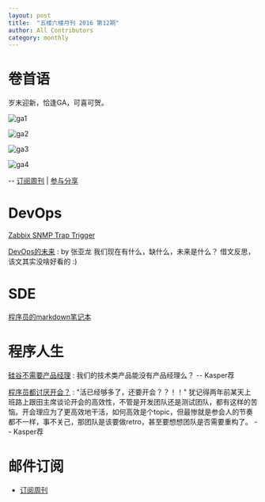 ```yaml
---
layout: post
title:  "五楼六楼月刊 2016 第12期"
author: All Contributors
category: monthly
---
```


# 卷首语

岁末迎新，恰逢GA，可喜可贺。

![ga1](https://raw.githubusercontent.com/f5f6/f5f6.github.io/master/_images/2016-12-GA/ga1.jpg)

![ga2](https://raw.githubusercontent.com/f5f6/f5f6.github.io/master/_images/2016-12-GA/ga2.jpg)

![ga3](https://raw.githubusercontent.com/f5f6/f5f6.github.io/master/_images/2016-12-GA/ga3.jpg)

![ga4](https://raw.githubusercontent.com/f5f6/f5f6.github.io/master/_images/2016-12-GA/ga4.jpg)



-- [订阅周刊](https://f5f6.github.io/subscribe.html) \| [参与分享](https://f5f6.github.io/2014/12/28/welcome-to-jekyll/)


# DevOps

[Zabbix SNMP Trap Trigger](https://kasperdeng.github.io/zabbix-snmp-trap-trigger/)

[DevOps的未来](https://mp.weixin.qq.com/s?__biz=MzA5OTAyNzQ2OA==&mid=2649692834&idx=1&sn=32a0ee00a7329680f138345c11b59e7d)
: by 张亚龙 我们现在有什么，缺什么，未来是什么？ 借文反思，该文其实没啥好看的 :)

# SDE
[程序员的markdown笔记本](https://kasperdeng.github.io/markdown-notebook/)

# 程序人生

[硅谷不需要产品经理](https://mp.weixin.qq.com/s?__biz=MjM5ODQ2MDIyMA==&mid=2650712906&idx=1&sn=c6656f06bb18f339ffa6629c6e602940)
: 我们的技术类产品能没有产品经理么？ -- Kasper荐

[程序员都讨厌开会？](https://mp.weixin.qq.com/s?__biz=MzAxMTEyOTQ5OQ==&mid=2650610757&idx=1&sn=b4b68249fdfd453306fe09e5741360e0)
: "活已经够多了，还要开会？？！！" 犹记得两年前某天上班路上跟田主席谈论开会的高效性，不管是开发团队还是测试团队，都有这样的苦恼。开会理应为了更高效地干活，如何高效是个topic，但最惨就是参会人的节奏都不一样，事不关己，那团队是该要做retro，甚至要想想团队是否需要重构了。 -- Kasper荐


# 邮件订阅

- [订阅周刊](https://f5f6.github.io/subscribe.html)


